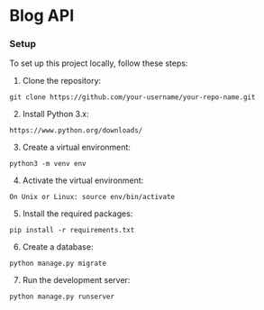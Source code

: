 # Blog API

### Setup
To set up this project locally, follow these steps:

1. Clone the repository: 
```
git clone https://github.com/your-username/your-repo-name.git
```
2. Install Python 3.x: 
```
https://www.python.org/downloads/
```
3. Create a virtual environment: 
```
python3 -m venv env
```
4. Activate the virtual environment:
```
On Unix or Linux: source env/bin/activate
```
5. Install the required packages: 
```
pip install -r requirements.txt
```
6. Create a database: 
````
python manage.py migrate
````
7. Run the development server: 
```
python manage.py runserver
```
